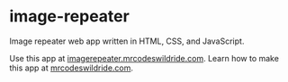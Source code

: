 # image-repeater

Image repeater web app written in HTML, CSS, and JavaScript.

Use this app at [imagerepeater.mrcodeswildride.com](https://imagerepeater.mrcodeswildride.com/).
Learn how to make this app at [mrcodeswildride.com](https://www.mrcodeswildride.com/).